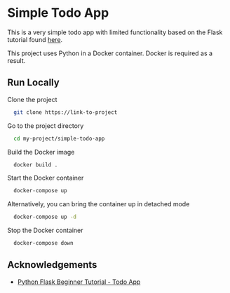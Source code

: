 
# Simple Todo App

This is a very simple todo app with limited functionality based on the Flask tutorial found [here](https://www.python-engineer.com/posts/flask-todo-app/).

This project uses Python in a Docker container. Docker is required as a result.

## Run Locally

Clone the project

```bash
  git clone https://link-to-project
```

Go to the project directory

```bash
  cd my-project/simple-todo-app
```

Build the Docker image

```bash
  docker build .
```

Start the Docker container

```bash
  docker-compose up
```

Alternatively, you can bring the container up in detached mode

```bash
  docker-compose up -d
```

Stop the Docker container

```bash
  docker-compose down
```

## Acknowledgements

- [Python Flask Beginner Tutorial - Todo App](https://www.python-engineer.com/posts/flask-todo-app/)
